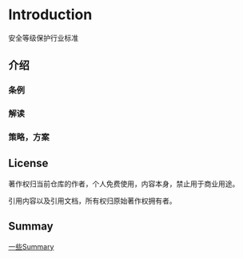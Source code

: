 # Introduction

安全等级保护行业标准

## 介绍

### 条例

### 解读

### 策略，方案


## License

著作权归当前仓库的作者，个人免费使用，内容本身，禁止用于商业用途。

引用内容以及引用文档，所有权归原始著作权拥有者。


## Summay

[一些Summary](SUMMARY.md)
